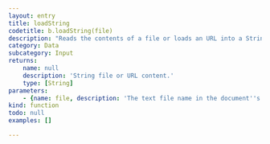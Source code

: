 ```yaml
---
layout: entry
title: loadString
codetitle: b.loadString(file)
description: "Reads the contents of a file or loads an URL into a String.\nIf the file is specified by name as String, it must be located in the document's data directory."
category: Data
subcategory: Input
returns:
    name: null
    description: 'String file or URL content.'
    type: [String]
parameters:
    - {name: file, description: 'The text file name in the document''s data directory or a File instance or an URL', optional: false, type: [String, File]}
kind: function
todo: null
examples: []

---
```

